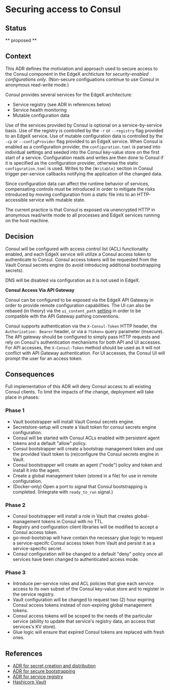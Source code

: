 # Securing access to Consul

## Status

** proposed **

## Context

This ADR defines the motiviation and approach used to secure access
to the Consul component in the EdgeX archticture
for *security-enabled configurations only*.
(Non-secure configuations continue to use Consul in
anonymous read-write mode.)

Consul provides several services for the EdgeX architecture:

- Service registry (see ADR in references below)
- Service health monitoring
- Mutable configuration data

Use of the services provided by Consul is optional on a service-by-service basis.
Use of the registry is controlled by the `-r` or `--registry` flag provided to an EdgeX service.
Use of mutable configuration data is controlled by the `-cp` or `--configProvider` flag provided to an EdgeX service.
When Consul is enabled as a configuration provider,
the `configuration.toml` is parsed into individual settings
and seeded into the Consul key-value store on the first start of a service.
Configuration reads and writes are then done to Consul if it is specified as the configuration provider,
otherwise the static `configuration.toml` is used.
Writes to the `[Writable]` section in Consul trigger per-service callbacks
notifying the application of the changed data.

Since configuration data can affect the runtime behavior of services,
compensating controls must be introduced in order to mitigate the risks introduced
by moving configuration from a static file into to an HTTP-accessible service with mutable state.

The current practice is that Consul is exposed via unencrypted HTTP in anonymous read/write mode
to all processes and EdgeX services running on the host machine.

## Decision

Consul will be configured with access control list (ACL) functionality enabled,
and each EdgeX service will utilize a Consul access token to authenticate to Consul.
Consul access tokens will be requested from the Vault Consul secrets engine
(to avoid introducing additional bootstrapping secrets).

DNS will be disabled via configuration as it is not used in EdgeX.

**Consul Access Via API Gateway**

Consul can be configured to be exposed via the EdgeX API Gateway
in order to provide remote configuration capabilities.
The UI can also be rebased (in theory) via the `ui_content_path`
[setting](https://www.consul.io/docs/agent/options#ui_config_enabled)
in order to be compatible with the API Gateway pathing conventions.

Consul supports authentication via the `X-Consul-Token` HTTP header,
the `Authorization: Bearer` header,
or via a `?token=` query parameter (insecure).
The API gateway should be configured to simply pass HTTP requests
and rely on Consul's authentication mechanisms for both API and UI accesses.
For API accesses, the `X-Consul-Token` method should be used
as it will not conflict with API Gateway authentication.
For UI accesses, the Consul UI will prompt the user for an access token.


## Consequences

Full implementation of this ADR will deny Consul access to all existing Consul clients.
To limit the impacts of the change, deployment will take place in phases:

### Phase 1

- Vault bootstrapper will install Vault Consul secrets engine.
- Secretstore-setup will create a Vault token for consul secrets engine configuration.
- Consul will be started with Consul ACLs enabled with persistent agent tokens and a default "allow" policy.
- Consul bootstrapper will create a bootstrap management token
  and use the provided Vault token to (re)configure the Consul secrets engine in Vault.
- Consul bootstrapper will create an agent ("node") policy and token and install it into the agent.
- Create a global management token (stored in a file) for use in remote configuration.
- (Docker-only) Open a port to signal that Consul bootstrapping is completed.
  (Integrate with `ready_to_run` signal.)

### Phase 2

- Consul bootstrapper will install a role in Vault that creates global-management tokens in Consul with no TTL.
- Registry and configuration client libraries will be modified to accept a Consul access token.
- go-mod-bootstrap will have contain the necessary glue logic to
  request a service-specifc Consul access token from Vault
  and persist it as a service-specific secret.
- Consul configuration will be changed to a default "deny" policy
  once all services have been changed to authenticated access mode.

### Phase 3

- Introduce per-service roles and ACL policies that give each service
  access to its own subset of the Consul key-value store
  and to register in the service registry.
- Vault configuration will be changed to request two (2) hour expiring Consul access tokens
  instead of non-expiring global management tokens.
- Consul access tokens will be scoped to the needs of the particular service
  (ability to update that service's registry data, an access that services's KV store).
- Glue logic will ensure that expired Consul tokens are replaced with fresh ones.


## References

- [ADR for secret creation and distribution](./0008-Secret-Creation-and-Distribution.md)
- [ADR for secure bootstrapping](./0009-Secure-Bootstrapping.md)
- [ADR for service registry](https://github.com/edgexfoundry/edgex-docs/pull/283)
- [Hashicorp Vault](https://www.vaultproject.io/)
